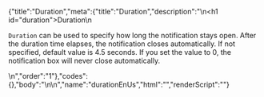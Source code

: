 {"title":"Duration","meta":{"title":"Duration","description":"\n<h1 id=\"duration\">Duration</h1>\n<p><code>Duration</code> can be used to specify how long the notification stays open. After the duration time elapses, the notification closes automatically. If not specified, default value is 4.5 seconds. If you set the value to 0, the notification box will never close automatically.</p>\n","order":"1"},"codes":{},"body":"\n\n","name":"durationEnUs","html":"","renderScript":"<script>(function(){})()</script>"}